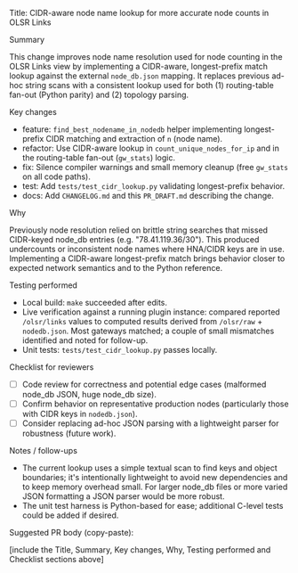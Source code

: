 Title: CIDR-aware node name lookup for more accurate node counts in OLSR Links

Summary

This change improves node name resolution used for node counting in the OLSR Links view by implementing a CIDR-aware, longest-prefix match lookup against the external `node_db.json` mapping. It replaces previous ad-hoc string scans with a consistent lookup used for both (1) routing-table fan-out (Python parity) and (2) topology parsing.

Key changes

- feature: `find_best_nodename_in_nodedb` helper implementing longest-prefix CIDR matching and extraction of `n` (node name).
- refactor: Use CIDR-aware lookup in `count_unique_nodes_for_ip` and in the routing-table fan-out (`gw_stats`) logic.
- fix: Silence compiler warnings and small memory cleanup (free `gw_stats` on all code paths).
- test: Add `tests/test_cidr_lookup.py` validating longest-prefix behavior.
- docs: Add `CHANGELOG.md` and this `PR_DRAFT.md` describing the change.

Why

Previously node resolution relied on brittle string searches that missed CIDR-keyed node_db entries (e.g. "78.41.119.36/30"). This produced undercounts or inconsistent node names where HNA/CIDR keys are in use. Implementing a CIDR-aware longest-prefix match brings behavior closer to expected network semantics and to the Python reference.

Testing performed

- Local build: `make` succeeded after edits.
- Live verification against a running plugin instance: compared reported `/olsr/links` values to computed results derived from `/olsr/raw` + `nodedb.json`. Most gateways matched; a couple of small mismatches identified and noted for follow-up.
- Unit tests: `tests/test_cidr_lookup.py` passes locally.


Checklist for reviewers

- [ ] Code review for correctness and potential edge cases (malformed node_db JSON, huge node_db size).
- [ ] Confirm behavior on representative production nodes (particularly those with CIDR keys in `nodedb.json`).
- [ ] Consider replacing ad-hoc JSON parsing with a lightweight parser for robustness (future work).

Notes / follow-ups

- The current lookup uses a simple textual scan to find keys and object boundaries; it's intentionally lightweight to avoid new dependencies and to keep memory overhead small. For larger node_db files or more varied JSON formatting a JSON parser would be more robust.
- The unit test harness is Python-based for ease; additional C-level tests could be added if desired.

Suggested PR body (copy-paste):

[include the Title, Summary, Key changes, Why, Testing performed and Checklist sections above]
